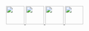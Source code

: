 <a href="https://www.instagram.com/crescent.chaos/">
  <img height="50" src="https://upload.wikimedia.org/wikipedia/commons/thumb/a/a5/Instagram_icon.png/2048px-Instagram_icon.png"/>
</a>
<a href="https://www.facebook.com/tsilverw7/">
  <img height="50" src="https://upload.wikimedia.org/wikipedia/commons/thumb/b/b8/2021_Facebook_icon.svg/2048px-2021_Facebook_icon.svg.png"/>
</a>
<a href="https://www.youtube.com/@crescent.1873">
  <img height="50" src="https://cdn-icons-png.flaticon.com/512/1384/1384060.png"/>
</a>
<a href="https://www.youtube.com/@crescent.1873">
  <img height="50" src="https://media.discordapp.net/attachments/1001829969745420328/1047025058851328040/1669700605016.png"/>
</a>
